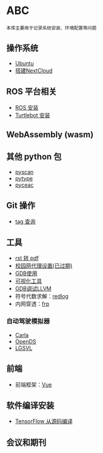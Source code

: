 # ABC
    本库主要用于记录系统安装、环境配置等问题

## 操作系统

* [Ubuntu](./OS/ubuntu.md)
* [搭建NextCloud](./OS/搭建nextcloud.md)

## ROS 平台相关

* [ROS 安装](./ROS/ROS.md)
* [Turtlebot 安装](./ROS/Turtlebot.md)

## WebAssembly (wasm)

## 其他 python 包

* [pyscan](./python-packages/pyscan.md)
* [pytype](./python-packages/pytype.md)
* [pyceac](./python-packages/pyceac.md)

## Git 操作

* [tag 查询](./git/git-tag.md)

## 工具

* [rst 转 pdf](./toolbox/rst2pdf.md)
* [校园网代理设置(已过期)](./toolbox/proxy.md)
* [GDB使用](https://linuxtools-rst.readthedocs.io/zh_CN/latest/tool/gdb.html)
* [可视化工具](./toolbox/visualization.md)
* [GDB调试LLVM](./llvm-debug-docs/debug调试llvm.md)
* 符号代数求解：[redlog](https://www.redlog.eu/)
* 内网穿透：[frp](https://gofrp.org/)


### 自动驾驶模拟器

* [Carla](http://carla.org/)
* [OpenDS](https://opends.dfki.de/)
* [LGSVL](https://www.lgsvlsimulator.com/)

## 前端

* 前端框架：[Vue](./frontend/Vue/Vue.md)

## 软件编译安装

- [TensorFlow 从源码编译](./install/tensorflow.md)

## 会议和期刊

